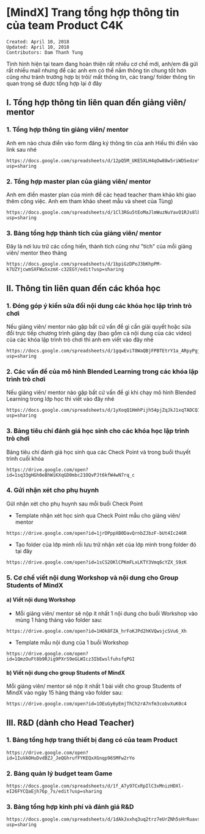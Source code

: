 # [MindX] Trang tổng hợp thông tin của team Product C4K

```
Created: April 10, 2018
Updated: April 10, 2018
Contributors: Dam Thanh Tung
```

Tình hình hiện tại team đang hoàn thiện rất nhiều cơ chế mới, anh/em đã gửi rất nhiều mail nhưng để các anh em có thể nắm thông tin chung tốt hơn cũng như tránh trường hợp bị trôi/ mất thông tin, các trang/ folder thông tin quan trọng sẽ được tổng hợp lại ở đây

## I. Tổng hợp thông tin liên quan đến giảng viên/ mentor
### 1. Tổng hợp thông tin giảng viên/ mentor

Anh em nào chưa điền vào form đăng ký thông tin của anh Hiếu thì điền vào link sau nhé

```
https://docs.google.com/spreadsheets/d/12pQ5M_UKE5XLH4qOw88w5riWDSedzeYTIr9mMBfhSlY/edit?usp=sharing
```

### 2. Tổng hợp master plan của giảng viên/ mentor

Anh em điền master plan của mình để các head teacher tham khảo khi giao thêm công việc. Anh em tham khảo sheet mẫu và sheet của Tùng)

```
https://docs.google.com/spreadsheets/d/1Cl3RGu5tEoMaJlmWuzNuYavO1RJs8lbgUJGSFuBZe88/edit?usp=sharing
```

### 3. Bảng tổng hợp thành tích của giảng viên/ mentor
Đây là nơi lưu trữ các cống hiến, thành tích cũng như "tích" của mỗi giảng viên/ mentor theo tháng

```
https://docs.google.com/spreadsheets/d/1bpiGzDPoJ3bKhpPM-k7UZYjcwmSXFWuSxzmX-c32EGY/edit?usp=sharing
```

## II. Thông tin liên quan đến các khóa học
### 1. Đóng góp ý kiến sửa đổi nội dung các khóa học lập trình trò chơi

Nếu giảng viên/ mentor nào gặp bất cứ vấn đề gì cần giải quyết hoặc sửa đổi trực tiếp chương trình giảng dạy (bao gồm cả nội dung của các video) của các khóa lập trình trò chơi thì anh em viết vào đây nhé

```
https://docs.google.com/spreadsheets/d/1gqwEviT8WaQBjFPBTEtrY1a_ARpyPgjkOFkeMYEkzD8/edit?usp=sharing
```

### 2. Các vấn đề của mô hình Blended Learning trong các khóa lập trình trò chơi

Nếu giảng viên/ mentor nào gặp bất cứ vấn đề gì khi chạy mô hình Blended Learning trong lớp học thì viết vào đây nhé

```
https://docs.google.com/spreadsheets/d/1yXoqQ1HmhPijh54pjZqJkJ1xqTADCQ1Gi9pVGI7s8NY/edit?usp=sharing
```

### 3. Bảng tiêu chí đánh giá học sinh cho các khóa học lập trình trò chơi

Bảng tiêu chí đánh giá học sinh qua các Check Point và trong buổi thuyết trình cuối khóa

```
https://drive.google.com/open?id=1sq33gHGh0eBhWiKXqGD0mbc21OQvPJt6kfW4wN7rq_c
```

### 4. Gửi nhận xét cho phụ huynh

Gửi nhận xét cho phụ huynh sau mỗi buổi Check Point
* Template nhận xét học sinh qua Check Point mẫu cho giảng viên/ mentor

```
https://drive.google.com/open?id=1jrDPppXB0DavQrnbZJbzF-bUt4Ic246R
```

* Tạo folder của lớp mình rồi lưu trữ nhận xét của lớp mình trong folder đó tại đây

```
https://drive.google.com/open?id=1sCS2OKlCPKmFLxLKTY3Vmq6cYZX_S9zK
```

### 5. Cơ chế viết nội dung Workshop và nội dung cho Group Students of MindX
#### a) Viết nội dung Workshop
* Mỗi giảng viên/ mentor sẽ nộp ít nhất 1 nội dung cho buổi Workshop vào mùng 1 hàng tháng vào folder sau:

```
https://drive.google.com/open?id=1HOk8FZA_hrFoKJPd2hKVQwsjcSVu6_Xh
```

* Template mẫu nội dung của 1 buổi Workshop

```
https://drive.google.com/open?id=1QmzOuFt8b9RJig9PXrS9eGLWIcz3IbEwslfuhsfqPGI
```

#### b) Viết nội dung cho group Students of MindX
Mỗi giảng viên/ mentor sẽ nộp ít nhất 1 bài viết cho group Students of MindX vào ngày 15 hàng tháng vào folder sau:

```
https://drive.google.com/open?id=1OEuGy6yEmjThCh2rA7nfm3cobvXuK0c4
```

## III. R&D (dành cho Head Teacher)
### 1. Bảng tổng hợp trang thiết bị đang có của team Product
```
https://drive.google.com/open?id=1IuVAOHuDvdBZJ_JeQGhrufFYKEQxXGnqp96SMFw2rYo
```

### 2. Bảng quản lý budget team Game
```
https://docs.google.com/spreadsheets/d/1f_A7y97CxRpIlC3xMnizHDXl-eI26FYCQaEjh76p_7s/edit?usp=sharing
```

### 3. Bảng tổng hợp kinh phí và đánh giá R&D
```
https://docs.google.com/spreadsheets/d/1dAkJxxhq3uq2trz7eUrZNh5sHrRuavsyuhgihyaYvOI/edit?usp=sharing
```
